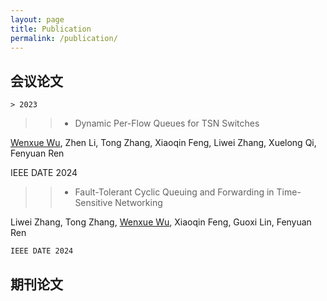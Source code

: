 ```yaml
---
layout: page
title: Publication
permalink: /publication/
---
```


## 会议论文

    > 2023

 >>+ Dynamic Per-Flow Queues for TSN Switches

  <u>Wenxue Wu</u>, Zhen Li, Tong Zhang, Xiaoqin Feng, Liwei Zhang, Xuelong Qi, Fenyuan Ren

   IEEE DATE 2024

 >>+ Fault-Tolerant Cyclic Queuing and Forwarding in Time-Sensitive Networking

   Liwei Zhang, Tong Zhang, <u>Wenxue Wu</u>, Xiaoqin Feng, Guoxi Lin, Fenyuan Ren

    IEEE DATE 2024

## 期刊论文



